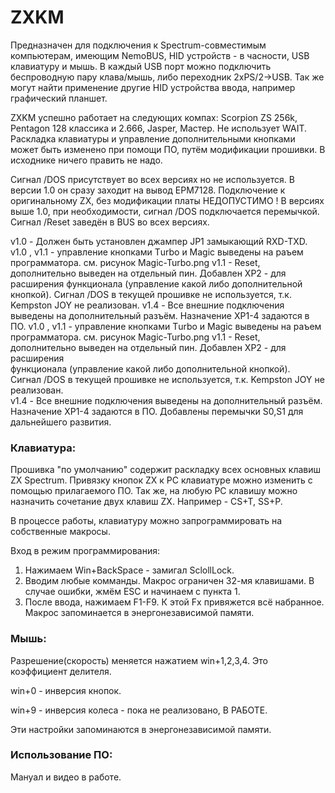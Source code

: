 # ZXKM

Предназначен для подключения к Spectrum-совместимым компьютерам, имеющим NemoBUS, HID устройств - 
в часности, USB клавиатуру и мышь. В каждый USB порт можно подключить беспроводную пару клава/мышь, 
либо переходник 2xPS/2->USB. 
Так же могут найти применение другие HID устройства ввода, например графический планшет.

ZXKM успешно работает на следующих компах: Scorpion ZS 256k, Pentagon 128 классика и 2.666, Jasper, Мастер.
Не использует WAIT.
Раскладка клавиатуры и управление дополнительными кнопками может быть изменено при помощи ПО, путём модификации прошивки.
В исходнике ничего править не надо.

 Сигнал /DOS присутствует во всех версиях но не используется. В версии 1.0 он сразу заходит на вывод EPM7128. Подключение к оригинальному ZX, 
 без модификации платы НЕДОПУСТИМО ! 
 В версиях выше 1.0, при необходимости, сигнал /DOS подключается перемычкой.
	Сигнал /Reset заведён в BUS во всех версиях.

v1.0 - Должен быть установлен джампер JP1 замыкающий RXD-TXD.  
v1.0 , v1.1 - управление кнопками Тurbo и Magic выведены на раъем программатора. см. рисунок Magic-Turbo.png
v1.1 - Reset, дополнительно выведен на отдельный пин. Добавлен XP2 - для расширения
       функционала (управление какой либо дополнительной кнопкой).
       Сигнал /DOS в текущей прошивке не используется, т.к. Kempston JOY не реализован. 
v1.4 - Все внешние подключения выведены на дополнительный разъём. Назначение XP1-4 задаются в ПО.
v1.0 , v1.1 - управление кнопками Тurbo и Magic выведены на раъем программатора. см. рисунок Magic-Turbo.png
v1.1 - Reset, дополнительно выведен на отдельный пин. Добавлен XP2 - для расширения  
	функционала (управление какой либо дополнительной кнопкой).  
	Сигнал /DOS в текущей прошивке не используется, т.к. Kempston JOY не реализован.   
v1.4 - Все внешние подключения выведены на дополнительный разъём. Назначение XP1-4 задаются в ПО.
Добавлены перемычки S0,S1 для дальнейшего развития.

### Клавиатура:
Прошивка "по умолчанию" содержит раскладку всех основных клавиш ZX Spectrum. 
Привязку кнопок ZX к РС клавиатуре можно изменить с помощью прилагаемого ПО.
Так же, на любую РС клавишу можно назначить сочетание двух клавиш ZX. Например - СS+T, SS+P.

В процессе работы, клавиатуру можно запрограммировать на собственные макросы.

Вход в режим программирования:
1. Нажимаем Win+BackSpace - замигал SclollLock.
2. Вводим любые комманды. Макрос ограничен 32-мя клавишами.
   В случае ошибки, жмём ESC и начинаем с пункта 1.
3. После ввода, нажимаем F1-F9. К этой Fх привяжется всё набранное.
Макрос запоминается в энергонезависимой памяти.
  
### Мышь: 

Разрешение(скорость) меняется нажатием win+1,2,3,4. Это коэффициент делителя.

win+0 - инверсия кнопок.

win+9 - инверсия колеса - пока не реализовано, В РАБОТЕ.

Эти настройки запоминаются в энергонезависимой памяти.

### Использование ПО:
Мануал и видео в работе.

